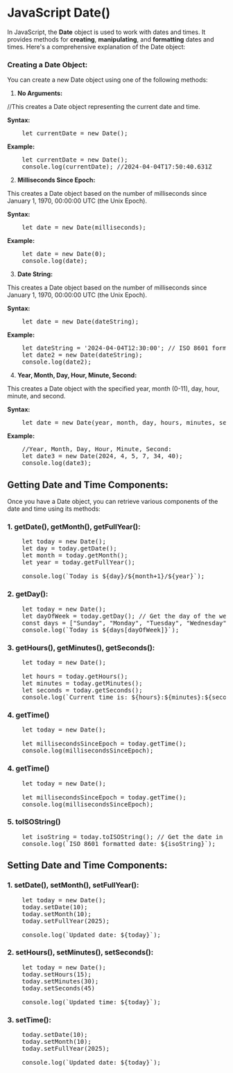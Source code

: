# JavaScript Date()

<p>
In JavaScript, the <b>Date</b> object is used to work with dates and times. It provides methods for <b>creating</b>, <b>manipulating</b>, and <b>formatting</b> dates and times. Here's a comprehensive explanation of the Date object:
</p>

### Creating a Date Object:

<p>You can create a new Date object using one of the following methods:</p>

1. <b>No Arguments:</b>
<p>//This creates a Date object representing the current date and time.</p>
<strong>Syntax:</strong>
<pre>
    let currentDate = new Date();
</pre>
<strong>Example:</strong>
<pre>
    let currentDate = new Date();
    console.log(currentDate); //2024-04-04T17:50:40.631Z
</pre>

2. <b>Milliseconds Since Epoch:</b>
<p>This creates a Date object based on the number of milliseconds since January 1, 1970, 00:00:00 UTC (the Unix Epoch).</p>
<strong>Syntax:</strong>
<pre>
    let date = new Date(milliseconds);
</pre>
<strong>Example:</strong>
<pre>
    let date = new Date(0);
    console.log(date);
</pre>

3. <b>Date String:</b>
<p>This creates a Date object based on the number of milliseconds since January 1, 1970, 00:00:00 UTC (the Unix Epoch).</p>
<strong>Syntax:</strong>
<pre>
    let date = new Date(dateString);
</pre>
<strong>Example:</strong>
<pre>
    let dateString = '2024-04-04T12:30:00'; // ISO 8601 format: YYYY-MM-DDTHH:MM:SS
    let date2 = new Date(dateString);
    console.log(date2);
</pre>

4. <b>Year, Month, Day, Hour, Minute, Second:</b>
<p>This creates a Date object with the specified year, month (0-11), day, hour, minute, and second.</p>
<strong>Syntax:</strong> 
<pre>
    let date = new Date(year, month, day, hours, minutes, seconds);
</pre>
<strong>Example:</strong>
<pre>
    //Year, Month, Day, Hour, Minute, Second:
    let date3 = new Date(2024, 4, 5, 7, 34, 40);
    console.log(date3);
</pre>

## Getting Date and Time Components:
<p>Once you have a Date object, you can retrieve various components of the date and time using its methods:</p>

### 1. getDate(), getMonth(), getFullYear():
<pre>
    let today = new Date();
    let day = today.getDate();
    let month = today.getMonth();
    let year = today.getFullYear();

    console.log(`Today is ${day}/${month+1}/${year}`);
</pre>

### 2. getDay():
<pre>
    let today = new Date();
    let dayOfWeek = today.getDay(); // Get the day of the week (0 for Sunday, 1 for Monday, etc.)
    const days = ["Sunday", "Monday", "Tuesday", "Wednesday", "Thursday", "Friday", "Saturday"]
    console.log(`Today is ${days[dayOfWeek]}`);
</pre>

### 3. getHours(), getMinutes(), getSeconds():
<pre>
    let today = new Date();
    
    let hours = today.getHours();
    let minutes = today.getMinutes();
    let seconds = today.getSeconds();
    console.log(`Current time is: ${hours}:${minutes}:${seconds}`);
</pre>

### 4. getTime()
<pre>
    let today = new Date();

    let millisecondsSinceEpoch = today.getTime();
    console.log(millisecondsSinceEpoch);
</pre>

### 4. getTime()
<pre>
    let today = new Date();

    let millisecondsSinceEpoch = today.getTime();
    console.log(millisecondsSinceEpoch);
</pre>

### 5. toISOString()
<pre>
    let isoString = today.toISOString(); // Get the date in ISO 8601 format (UTC)
    console.log(`ISO 8601 formatted date: ${isoString}`);
</pre>

## Setting Date and Time Components:

### 1. setDate(), setMonth(), setFullYear():
<pre>
    let today = new Date();
    today.setDate(10);
    today.setMonth(10);
    today.setFullYear(2025);

    console.log(`Updated date: ${today}`);
</pre>

### 2. setHours(), setMinutes(), setSeconds():
<pre>
    let today = new Date();
    today.setHours(15);
    today.setMinutes(30);
    today.setSeconds(45)

    console.log(`Updated time: ${today}`);
</pre>

### 3. setTime():
<pre>
    today.setDate(10);
    today.setMonth(10);
    today.setFullYear(2025);

    console.log(`Updated date: ${today}`);
</pre>

